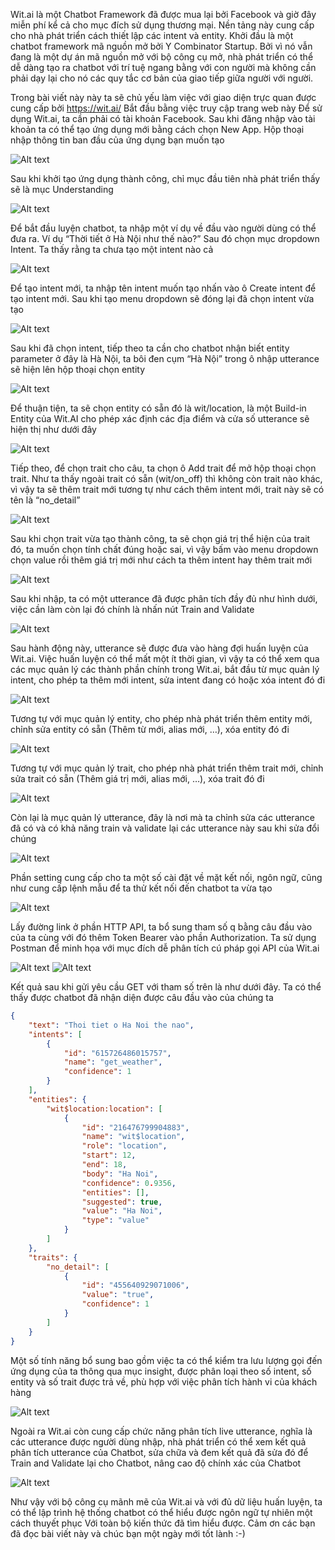 Wit.ai là một Chatbot Framework đã được mua lại bởi Facebook và giờ đây miễn phí kể cả cho mục đích sử dụng thương mại. Nền tảng này cung cấp cho nhà phát triển cách thiết lập các intent và entity. Khởi đầu là một chatbot framework mã nguồn mở bởi Y Combinator Startup. Bởi vì nó vẫn đang là một dự án mã nguồn mở với bộ công cụ mở, nhà phát triển có thể dễ dàng tạo ra chatbot với trí tuệ ngang bằng với con người mà không cần phải dạy lại cho nó các quy tắc cơ bản của giao tiếp giữa người với người.

Trong bài viết này này ta sẽ chủ yếu làm việc với giao diện trực quan được cung cấp bởi https://wit.ai/ Bắt đầu bằng việc truy cập trang web này
Để sử dụng Wit.ai, ta cần phải có tài khoản Facebook. Sau khi đăng nhập vào tài khoản ta có thể tạo ứng dụng mới bằng cách chọn New App. Hộp thoại nhập thông tin ban đầu của ứng dụng bạn muốn tạo

![Alt text](https://i.ibb.co/dfxrJSR/image.png "Màn hình tạo app wit.ai mới")
 
Sau khi khởi tạo ứng dụng thành công, chỉ mục đầu tiên nhà phát triển thấy sẽ là mục Understanding

![Alt text](https://i.ibb.co/306s1JQ/image.png "Màn hình khởi đầu ở mục Understanding")

Để bắt đầu luyện chatbot, ta nhập một ví dụ về đầu vào người dùng có thể đưa ra. Ví dụ “Thời tiết ở Hà Nội như thế nào?” Sau đó chọn mục dropdown Intent. Ta thấy rằng ta chưa tạo một intent nào cả

![Alt text](https://i.ibb.co/ZWNqBs4/image.png "Mở Dropdown chọn Intent")

Để tạo intent mới, ta nhập tên intent muốn tạo nhấn vào ô Create intent để tạo intent mới. Sau khi tạo menu dropdown sẽ đóng lại đã chọn intent vừa tạo

![Alt text](https://i.ibb.co/9sqfHj1/image.png "Dropdown chọn Intent sau khi tạo Intent mới")
 
Sau khi đã chọn intent, tiếp theo ta cần cho chatbot nhận biết entity parameter ở đây là Hà Nội, ta bôi đen cụm “Hà Nội” trong ô nhập utterance sẽ hiện lên hộp thoại chọn entity

![Alt text](https://i.ibb.co/gwXHNh8/image.png "Thao tác chọn Entity với Keyword đã bôi đen")
 
Để thuận tiện, ta sẽ chọn entity có sẵn đó là wit/location, là một Build-in Entity của Wit.AI cho phép xác định các địa điểm và cửa số utterance sẽ hiện thị như dưới đây

![Alt text](https://i.ibb.co/gT41kxn/image.png "Màn hình mục Understanding sau khi chọn Entity")
 
Tiếp theo, để chọn trait cho câu, ta chọn ô Add trait để mở hộp thoại chọn trait. Như ta thấy ngoài trait có sẵn (wit/on\_off) thì không còn trait nào khác, vì vậy ta sẽ thêm trait mới tương tự như cách thêm intent mới, trait này sẽ có tên là “no\_detail”

![Alt text](https://i.ibb.co/qRKbjdc/image.png "Mở Dropdown chọn Trait")

Sau khi chọn trait vừa tạo thành công, ta sẽ chọn giá trị thể hiện của trait đó, ta muốn chọn tính chất đúng hoặc sai, vì vậy bấm vào menu dropdown chọn value rồi thêm giá trị mới như cách ta thêm intent hay thêm trait mới

![Alt text](https://i.ibb.co/fdyf8pZ/image.png "Mở Dropdown chọn giá trị cho Trait vừa tạo")
 
Sau khi nhập, ta có một utterance đã được phân tích đầy đủ như hình dưới, việc cần làm còn lại đó chính là nhấn nút Train and Validate

![Alt text](https://i.ibb.co/Yp3BfyZ/image.png "Màn hình mục Understanding với toàn bộ các dữ liệu đã thêm vào")
 
Sau hành động này, utterance sẽ được đưa vào hàng đợi huấn luyện của Wit.ai. Việc huấn luyện có thể mất một ít thời gian, vì vậy ta có thể xem qua các mục quản lý các thành phần chính trong Wit.ai, bắt đầu từ mục quản lý intent, cho phép ta thêm mới intent, sửa intent đang có hoặc xóa intent đó đi

![Alt text](https://i.ibb.co/47jN9yr/image.png "Màn hình quản lý Intent")
 
Tương tự với mục quản lý entity, cho phép nhà phát triển thêm entity mới, chỉnh sửa entity có sẵn (Thêm từ mới, alias mới, …), xóa entity đó đi

![Alt text](https://i.ibb.co/R4CMQ7v/image.png "Màn hình quản lý Entity")
 
Tương tự với mục quản lý trait, cho phép nhà phát triển thêm trait mới, chỉnh sửa trait có sẵn (Thêm giá trị mới, alias mới, …), xóa trait đó đi

![Alt text](https://i.ibb.co/rxMR5jD/image.png "Màn hình quản lý Trait")
 
Còn lại là mục quản lý utterance, đây là nơi mà ta chỉnh sửa các utterance đã có và có khả năng train và validate lại các utterance này sau khi sửa đổi chúng

![Alt text](https://i.ibb.co/TtQj5mr/image.png "Màn hình quản lý Utterance")
 
Phần setting cung cấp cho ta một số cài đặt về mặt kết nối, ngôn ngữ, cũng như cung cấp lệnh mẫu để ta thử kết nối đến chatbot ta vừa tạo

![Alt text](https://i.ibb.co/RhPkm6p/image.png "Màn hình Setting cung cấp phương thức kết nối đến ứng dụng")

Lấy đường link ở phần HTTP API, ta bổ sung tham số q bằng câu đầu vào của ta cùng với đó thêm Token Bearer vào phần Authorization. Ta sử dụng Postman để minh họa với mục đích dễ phân tích cú pháp gọi API của Wit.ai

![Alt text](https://i.ibb.co/wcwLsbP/image.png )
![Alt text](https://i.ibb.co/S3PzKx9/image.png "Mẫu yêu cầu API thông qua Postman")
 
Kết quả sau khi gửi yêu cầu GET với tham số trên là như dưới đây. Ta có thể thấy được chatbot đã nhận diện được câu đầu vào của chúng ta

```json
{
    "text": "Thoi tiet o Ha Noi the nao",
    "intents": [
        {
            "id": "615726486015757",
            "name": "get_weather",
            "confidence": 1
        }
    ],
    "entities": {
        "wit$location:location": [
            {
                "id": "216476799904883",
                "name": "wit$location",
                "role": "location",
                "start": 12,
                "end": 18,
                "body": "Ha Noi",
                "confidence": 0.9356,
                "entities": [],
                "suggested": true,
                "value": "Ha Noi",
                "type": "value"
            }
        ]
    },
    "traits": {
        "no_detail": [
            {
                "id": "455640929071006",
                "value": "true",
                "confidence": 1
            }
        ]
    }
}
```

Một số tính năng bổ sung bao gồm việc ta có thể kiểm tra lưu lượng gọi đến ứng dụng của ta thông qua mục insight, được phân loại theo số intent, số entity và số trait được trả về, phù hợp với việc phân tích hành vi của khách hàng

![Alt text](https://i.ibb.co/g716CTW/image.png "Màn hình thống kê lưu lượng sử dụng API")
 
Ngoài ra Wit.ai còn cung cấp chức năng phân tích live utterance, nghĩa là các utterance được người dùng nhập, nhà phát triển có thể xem kết quả phân tích utterance của Chatbot, sửa chữa và đem kết quả đã sửa đó để Train and Validate lại cho Chatbot, nâng cao độ chính xác của Chatbot

![Alt text](https://i.ibb.co/hVMDJT8/image.png "Ví dụ về Live Utterance")
 
Như vậy với bộ công cụ mãnh mẽ của Wit.ai và với đủ dữ liệu huấn luyện, ta có thể lập trình hệ thống chatbot có thể hiểu được ngôn ngữ tự nhiên một cách thuyết phục
Với toàn bộ kiến thức đã tìm hiểu được. Cảm ơn các bạn đã đọc bài viết này và chúc bạn một ngày mới tốt lành :-)
